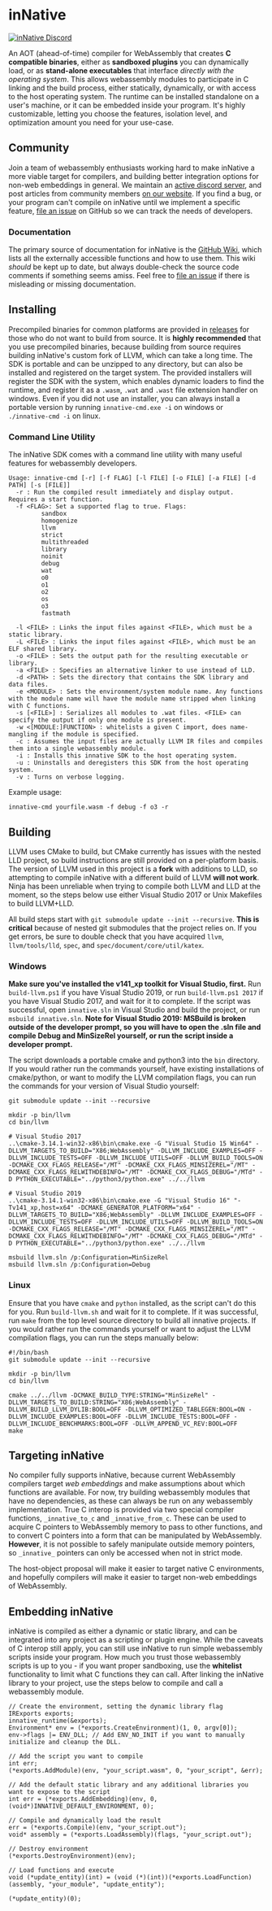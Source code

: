 # inNative
[![inNative Discord](https://img.shields.io/badge/Discord-%23inNative-blue.svg)](https://discord.gg/)

An AOT (ahead-of-time) compiler for WebAssembly that creates **C compatible binaries**, either as **sandboxed plugins** you can dynamically load, or as **stand-alone executables** that interface *directly with the operating system*. This allows webassembly modules to participate in C linking and the build process, either statically, dynamically, or with access to the host operating system. The runtime can be installed standalone on a user's machine, or it can be embedded inside your program. It's highly customizable, letting you choose the features, isolation level, and optimization amount you need for your use-case.
 
## Community
Join a team of webassembly enthusiasts working hard to make inNative a more viable target for compilers, and building better integration options for non-web embeddings in general. We maintain an [active discord server](https://discord.gg/), and post articles from community members [on our website](https://innative.io). If you find a bug, or your program can't compile on inNative until we implement a specific feature, [file an issue](https://github.com/innative-sdk/innative/issues/new) on GitHub so we can track the needs of developers.

### Documentation
The primary source of documentation for inNative is the [GitHub Wiki](), which lists all the externally accessible functions and how to use them. This wiki *should* be kept up to date, but always double-check the source code comments if something seems amiss. Feel free to [file an issue]() if there is misleading or missing documentation.

## Installing
Precompiled binaries for common platforms are provided in [releases](https://github.com/innative-sdk/innative/releases) for those who do not want to build from source. It is **highly recommended** that you use precompiled binaries, because building from source requires building inNative's custom fork of LLVM, which can take a long time. The SDK is portable and can be unzipped to any directory, but can also be installed and registered on the target system. The provided installers will register the SDK with the system, which enables dynamic loaders to find the runtime, and register it as a `.wasm`, `.wat` and `.wast` file extension handler on windows. Even if you did not use an installer, you can always install a portable version by running `innative-cmd.exe -i` on windows or `./innative-cmd -i` on linux.

### Command Line Utility
The inNative SDK comes with a command line utility with many useful features for webassembly developers.

    Usage: innative-cmd [-r] [-f FLAG] [-l FILE] [-o FILE] [-a FILE] [-d PATH] [-s [FILE]]
      -r : Run the compiled result immediately and display output. Requires a start function.
      -f <FLAG>: Set a supported flag to true. Flags:
             sandbox
             homogenize
             llvm
             strict
             multithreaded
             library
             noinit
             debug
             wat
             o0
             o1
             o2
             os
             o3
             fastmath

      -l <FILE> : Links the input files against <FILE>, which must be a static library.
      -L <FILE> : Links the input files against <FILE>, which must be an ELF shared library.
      -o <FILE> : Sets the output path for the resulting executable or library.
      -a <FILE> : Specifies an alternative linker to use instead of LLD.
      -d <PATH> : Sets the directory that contains the SDK library and data files.
      -e <MODULE> : Sets the environment/system module name. Any functions with the module name will have the module name stripped when linking with C functions.
      -s [<FILE>] : Serializes all modules to .wat files. <FILE> can specify the output if only one module is present.
      -w <[MODULE:]FUNCTION> : whitelists a given C import, does name-mangling if the module is specified.
      -c : Assumes the input files are actually LLVM IR files and compiles them into a single webassembly module.
      -i : Installs this innative SDK to the host operating system.
      -u : Uninstalls and deregisters this SDK from the host operating system.
      -v : Turns on verbose logging.

Example usage:

    innative-cmd yourfile.wasm -f debug -f o3 -r
    
## Building
LLVM uses CMake to build, but CMake currently has issues with the nested LLD project, so build instructions are still provided on a per-platform basis. The version of LLVM used in this project is a **fork** with additions to LLD, so attempting to compile inNative with a different build of LLVM **will not work**. Ninja has been unreliable when trying to compile both LLVM and LLD at the moment, so the steps below use either Visual Studio 2017 or Unix Makefiles to build LLVM+LLD.
 
All build steps start with `git submodule update --init --recursive`. **This is critical** because of nested git submodules that the project relies on. If you get errors, be sure to double check that you have acquired `llvm`, `llvm/tools/lld`, `spec`, and `spec/document/core/util/katex`.
 
### Windows
**Make sure you've installed the v141_xp toolkit for Visual Studio, first.** Run `build-llvm.ps1` if you have Visual Studio 2019, or run `build-llvm.ps1 2017` if you have Visual Studio 2017, and wait for it to complete. If the script was successful, open `innative.sln` in Visual Studio and build the project, or run `msbuild innative.sln`. **Note for Visual Studio 2019: MSBuild is broken outside of the developer prompt, so you will have to open the .sln file and compile Debug and MinSizeRel yourself, or run the script inside a developer prompt.**
 
The script downloads a portable cmake and python3 into the `bin` directory. If you would rather run the commands yourself, have existing installations of cmake/python, or want to modify the LLVM compilation flags, you can run the commands for your version of Visual Studio yourself:

    git submodule update --init --recursive
    
    mkdir -p bin/llvm
    cd bin/llvm
    
    # Visual Studio 2017
    ..\cmake-3.14.1-win32-x86\bin\cmake.exe -G "Visual Studio 15 Win64" -DLLVM_TARGETS_TO_BUILD="X86;WebAssembly" -DLLVM_INCLUDE_EXAMPLES=OFF -DLLVM_INCLUDE_TESTS=OFF -DLLVM_INCLUDE_UTILS=OFF -DLLVM_BUILD_TOOLS=ON -DCMAKE_CXX_FLAGS_RELEASE="/MT" -DCMAKE_CXX_FLAGS_MINSIZEREL="/MT" -DCMAKE_CXX_FLAGS_RELWITHDEBINFO="/MT" -DCMAKE_CXX_FLAGS_DEBUG="/MTd" -D PYTHON_EXECUTABLE="../python3/python.exe" ../../llvm
    
    # Visual Studio 2019
    ..\cmake-3.14.1-win32-x86\bin\cmake.exe -G "Visual Studio 16" "-Tv141_xp,host=x64" -DCMAKE_GENERATOR_PLATFORM="x64" -DLLVM_TARGETS_TO_BUILD="X86;WebAssembly" -DLLVM_INCLUDE_EXAMPLES=OFF -DLLVM_INCLUDE_TESTS=OFF -DLLVM_INCLUDE_UTILS=OFF -DLLVM_BUILD_TOOLS=ON -DCMAKE_CXX_FLAGS_RELEASE="/MT" -DCMAKE_CXX_FLAGS_MINSIZEREL="/MT" -DCMAKE_CXX_FLAGS_RELWITHDEBINFO="/MT" -DCMAKE_CXX_FLAGS_DEBUG="/MTd" -D PYTHON_EXECUTABLE="../python3/python.exe" ../../llvm
 
    msbuild llvm.sln /p:Configuration=MinSizeRel
    msbuild llvm.sln /p:Configuration=Debug

### Linux
Ensure that you have `cmake` and `python` installed, as the script can't do this for you. Run `build-llvm.sh` and wait for it to complete. If it was successful, run `make` from the top level source directory to build all innative projects. If you would rather run the commands yourself or want to adjust the LLVM compilation flags, you can run the steps manually below:
 
    #!/bin/bash
    git submodule update --init --recursive

    mkdir -p bin/llvm
    cd bin/llvm

    cmake ../../llvm -DCMAKE_BUILD_TYPE:STRING="MinSizeRel" -DLLVM_TARGETS_TO_BUILD:STRING="X86;WebAssembly" -DLLVM_BUILD_LLVM_DYLIB:BOOL=OFF -DLLVM_OPTIMIZED_TABLEGEN:BOOL=ON -DLLVM_INCLUDE_EXAMPLES:BOOL=OFF -DLLVM_INCLUDE_TESTS:BOOL=OFF -DLLVM_INCLUDE_BENCHMARKS:BOOL=OFF -DLLVM_APPEND_VC_REV:BOOL=OFF
    make
    
## Targeting inNative
 
No compiler fully supports inNative, because current WebAssembly compilers target *web embeddings* and make assumptions about which functions are available. For now, try building webassembly modules that have no dependencies, as these can always be run on any webassembly implementation. True C interop is provided via two special compiler functions, `_innative_to_c` and `_innative_from_c`. These can be used to acquire C pointers to WebAssembly memory to pass to other functions, and to convert C pointers into a form that can be manipulated by WebAssembly. **However**, it is not possible to safely manipulate outside memory pointers, so `_innative_` pointers can only be accessed when not in strict mode.
 
The host-object proposal will make it easier to target native C environments, and hopefully compilers will make it easier to target non-web embeddings of WebAssembly.
 
## Embedding inNative
 
inNative is compiled as either a dynamic or static library, and can be integrated into any project as a scripting or plugin engine. While the caveats of C interop still apply, you can still use inNative to run simple webassembly scripts inside your program. How much you trust those webassembly scripts is up to you - if you want proper sandboxing, use the **whitelist** functionality to limit what C functions they can call. After linking the inNative library to your project, use the steps below to compile and call a webassembly module.
 
    // Create the environment, setting the dynamic library flag
    IRExports exports;
    innative_runtime(&exports);
    Environment* env = (*exports.CreateEnvironment)(1, 0, argv[0]);
    env->flags |= ENV_DLL; // Add ENV_NO_INIT if you want to manually initialize and cleanup the DLL.

    // Add the script you want to compile
    int err;
    (*exports.AddModule)(env, "your_script.wasm", 0, "your_script", &err);

    // Add the default static library and any additional libraries you want to expose to the script
    int err = (*exports.AddEmbedding)(env, 0, (void*)INNATIVE_DEFAULT_ENVIRONMENT, 0);
 
    // Compile and dynamically load the result
    err = (*exports.Compile)(env, "your_script.out");
    void* assembly = (*exports.LoadAssembly)(flags, "your_script.out");

    // Destroy environment
    (*exports.DestroyEnvironment)(env);

    // Load functions and execute
    void (*update_entity)(int) = (void (*)(int))(*exports.LoadFunction)(assembly, "your_module", "update_entity");

    (*update_entity)(0); 